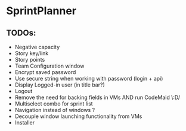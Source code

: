 # SprintPlanner
## TODOs:
* Negative capacity
* Story key/link
* Story points
* Team Configuration window 
* Encrypt saved password
* Use secure string when working with password (login + api)
* Display Logged-in user (in title bar?)
* Logout
* Remove the need for backing fields in VMs AND run CodeMaid \\:D/
* Multiselect combo for sprint list
* Navigation instead of windows ?
* Decouple window launching functionality from VMs
* Installer

